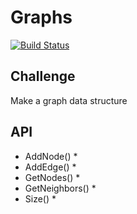 # Graphs

[![Build Status](https://travis-ci.com/shiratap/data-structures-and-algorithms.svg?branch=master)](https://travis-ci.com/shiratap/data-structures-and-algorithms)

## Challenge
Make a graph data structure

## API
* AddNode()
  * 
* AddEdge()
  * 
* GetNodes()
  * 
* GetNeighbors()
  * 
* Size()
  * 